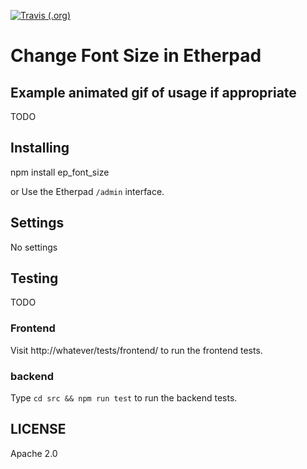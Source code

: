 [![Travis (.org)](https://api.travis-ci.org/JohnMcLear/ep_font_size.git.svg?branch=develop)](https://travis-ci.org/github/JohnMcLear/ep_font_size.git)

# Change Font Size in Etherpad

## Example animated gif of usage if appropriate
TODO

## Installing
npm install ep_font_size

or Use the Etherpad ``/admin`` interface.

## Settings
No settings

## Testing
TODO

### Frontend

Visit http://whatever/tests/frontend/ to run the frontend tests.

### backend

Type ``cd src && npm run test`` to run the backend tests.

## LICENSE
Apache 2.0
